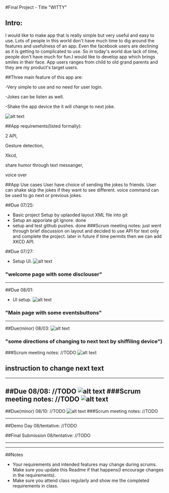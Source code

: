 #Final Project - Title "WITTY"

## Intro:
I would like to make app that is really simple but very useful and easy to use.
Lots of people in this world don't have much time to dig around the features and usefulness of an app.
Even the facebook users are declining as it is getting to complicated to use. So in today's world due
lack of time, people don't have much for fun.I would like to develop app which brings smiles in their face.
App users ranges from child to old grand parents and they are my product's target users.

##Three main feature of this app are:

-Very simple to use and no need for user login.

-Jokes can be listen as well.

-Shake the app device the it will change to next joke.

![alt text](https://github.com/csc413-summer-2017/final-project-getmehub/blob/master/image5.png)

##App requirements(listed formally):

2 API,

Gesture detection,

Xkcd,

share humor through text messanger,

voice over

##App Use cases
User have choice of sending the jokes to friends.
User can shake skip the jokes if they want to see different.
voice command can be used to go next or previous jokes.


##Due 07/25:
* Basic project Setup by uplaoded  layout XML file into git
* Setup an apporiate git ignore. done
* setup and test github pushes. done
###Scrum meeting notes:
just went through brief discussion on layout and decided to use API for text only and complete the project.
later in future if time permits then we can add XKCD API.


##Due 07/27:
* Setup UI.
![alt text](https://github.com/csc413-summer-2017/final-project-getmehub/blob/master/image1.png)
### "welcome page with some disclouser"
------
##Due 08/01:
* UI setup.
![alt text](https://github.com/csc413-summer-2017/final-project-getmehub/blob/master/image2.png)
### "Main page with some eventsbuttons"
---
##Due(minor) 08/03:
![alt text](https://github.com/csc413-summer-2017/final-project-getmehub/blob/master/image3.png) 
### "some directions of changing to next text by shiffiling device")

###Scrum meeting notes:
//TODO
![alt text](https://github.com/csc413-summer-2017/final-project-getmehub/blob/master/image4.png)
## instruction to change next text
---
##Due 08/08:
//TODO
![alt text](https://github.com/csc413-summer-2017/final-project-getmehub/blob/master/image6.png)
###Scrum meeting notes:
//TODO
![alt text](https://github.com/csc413-summer-2017/final-project-getmehub/blob/master/image7.png)
---
##Due(minor) 08/10:
//TODO
![alt text](https://github.com/csc413-summer-2017/final-project-getmehub/blob/master/image8.png)
###Scrum meeting notes:
//TODO

---
##Demo Day 08/tentative:
//TODO

##Final Submission 08/tentative:
//TODO

---

---
##Notes

* Your requirements and intended features may change during scrums. Make sure you update this Readme if that happens(I encourage changes in the requirements).
* Make sure you attend class regularly and show me the completed requirements in class.
